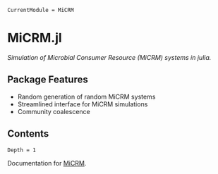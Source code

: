 ```@meta
CurrentModule = MiCRM
```

# MiCRM.jl

*Simulation of Microbial Consumer Resource (MiCRM) systems in julia.*

## Package Features
* Random generation of random MiCRM systems
* Streamlined interface for MiCRM simulations
* Community coalescence 


## Contents
```@contents
Depth = 1
```

Documentation for [MiCRM](https://github.com/cleggtom/MiCRM.jl).

```@index
```
